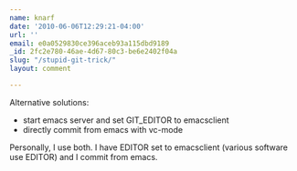 ```yaml
---
name: knarf
date: '2010-06-06T12:29:21-04:00'
url: ''
email: e0a0529830ce396aceb93a115dbd9189
_id: 2fc2e780-46ae-4d67-80c3-be6e2402f04a
slug: "/stupid-git-trick/"
layout: comment

---
```


Alternative solutions:
- start emacs server and set GIT_EDITOR to emacsclient
- directly commit from emacs with vc-mode

Personally, I use both. I have EDITOR set to emacsclient (various software
use EDITOR) and I commit from emacs.
